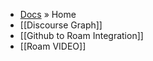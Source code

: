 - [Docs](https://roam.davidvargas.me/) » Home
- [[Discourse Graph]]
- [[Github to Roam Integration]]
- [[Roam VIDEO]]
